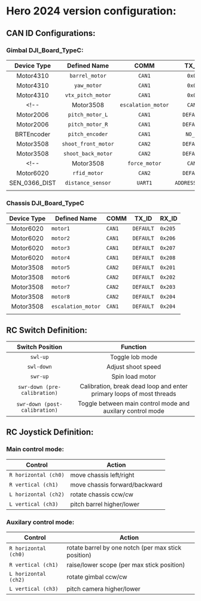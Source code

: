 # Hero 2024 version configuration:

## CAN ID Configurations:

### Gimbal DJI_Board_TypeC:



|  Device Type  |      Defined Name      |  COMM   |     TX_ID      |  RX_ID  |
| :-----------: | :--------------------: | :-----: | :------------: | :-----: |
|   Motor4310   |     `barrel_motor`     | `CAN1`  |     `0x03`     | `0x02`  |
|   Motor4310   |      `yaw_motor`       | `CAN1`  |     `0x05`     | `0x04`  |
|   Motor4310   |   `vtx_pitch_motor`    | `CAN1`  |     `0x07`     | `0x06`  |
<!-- |   Motor3508   |   `escalation_motor`   | `CAN1`  |   `DEFAULT`    | `0x204` | -->
|   Motor2006   |    `pitch_motor_L`     | `CAN1`  |   `DEFAULT`    | `0x205` |
|   Motor2006   |    `pitch_motor_R`     | `CAN1`  |   `DEFAULT`    | `0x206` |
|  BRTEncoder   |    `pitch_encoder`     | `CAN1`  |    `NO_TX`     | `0x01`  |
|   Motor3508   |  `shoot_front_motor`   | `CAN2`  |   `DEFAULT`    | `0x201` |
|   Motor3508   |   `shoot_back_motor`   | `CAN2`  |   `DEFAULT`    | `0x202` |
<!-- |   Motor3508   |     `force_motor`      | `CAN2`  |   `DEFAULT`    | `0x203` | -->
|   Motor6020   |      `rfid_motor`      | `CAN2`  |   `DEFAULT`    | `0x209` |
| SEN_0366_DIST |   `distance_sensor`    | `UART1` | `ADDRESS=0x80` |         |
|               |                        |         |                |         |


### Chassis DJI_Board_TypeC

| Device Type | Defined Name | COMM   | TX_ID     | RX_ID   |
| :---------: | ------------ | ------ | --------- | ------- |
|  Motor6020  | `motor1`     | `CAN1` | `DEFAULT` | `0x205` |
|  Motor6020  | `motor2`     | `CAN1` | `DEFAULT` | `0x206` |
|  Motor6020  | `motor3`     | `CAN1` | `DEFAULT` | `0x207` |
|  Motor6020  | `motor4`     | `CAN1` | `DEFAULT` | `0x208` |
|  Motor3508  | `motor5`     | `CAN2` | `DEFAULT` | `0x201` |
|  Motor3508  | `motor6`     | `CAN2` | `DEFAULT` | `0x202` |
|  Motor3508  | `motor7`     | `CAN2` | `DEFAULT` | `0x203` |
|  Motor3508  | `motor8`     | `CAN2` | `DEFAULT` | `0x204` |
|   Motor3508   |   `escalation_motor`   | `CAN1`  |   `DEFAULT`    | `0x204` |
|             |              |        |           |         |



## RC Switch Definition:

|        Switch Position        |                           Function                           |
| :---------------------------: | :----------------------------------------------------------: |
|           `swl-up`            |                       Toggle lob mode                        |
|          `swl-down`           |                      Adjust shoot speed                      |
|           `swr-up`            |                       Spin load motor                        |
| `swr-down (pre-calibration)`  | Calibration, break dead loop and enter primary loops of most threads |
| `swr-down (post-calibration)` |  Toggle between main control mode and auxilary control mode  |


## RC Joystick Definition:

### Main control mode:

| Control              | Action                        |
|----------------------|-------------------------------|
| `R horizontal (ch0)` | move chassis left/right       |
| `R vertical (ch1)`   | move chassis forward/backward |
| `L horizontal (ch2)` | rotate chassis ccw/cw         |
| `L vertical (ch3)`   | pitch barrel higher/lower     |

### Auxilary control mode:

| Control               | Action                                      |
|-----------------------|---------------------------------------------|
| `R horizontal (ch0)`  | rotate barrel by one notch (per max stick position) |
| `R vertical (ch1)`    | raise/lower scope (per max stick position)  |
| `L horizontal (ch2)`  | rotate gimbal ccw/cw                        |
| `L vertical (ch3)`    | pitch camera higher/lower                   |